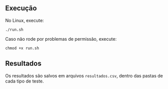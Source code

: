 ## Execução

No Linux, execute:

```
./run.sh
```

Caso não rode por problemas de permissão, execute:

```
chmod +x run.sh
```

## Resultados

Os resultados são salvos em arquivos `resultados.csv`, dentro das pastas de cada tipo de teste.